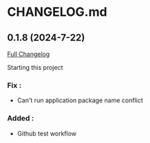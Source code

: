 # CHANGELOG.md

## 0.1.8 (2024-7-22)

[Full Changelog](https://github.com/izzalDev/izlearn/compare/v1.0.1...v1.0.2)

Starting this project

### **Fix :**

- Can't run application package name conflict

### **Added :**

- Github test workflow
